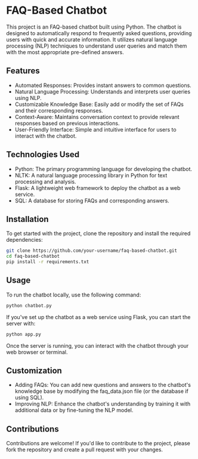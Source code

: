 
# FAQ-Based Chatbot


This project is an FAQ-based chatbot built using Python. The chatbot is designed to automatically respond to frequently asked questions, providing users with quick and accurate information. It utilizes natural language processing (NLP) techniques to understand user queries and match them with the most appropriate pre-defined answers.

## Features
- Automated Responses: Provides instant answers to common questions.
- Natural Language Processing: Understands and interprets user queries using NLP.
- Customizable Knowledge Base: Easily add or modify the set of FAQs and their corresponding responses.
- Context-Aware: Maintains conversation context to provide relevant responses based on previous interactions.
- User-Friendly Interface: Simple and intuitive interface for users to interact with the chatbot.
## Technologies Used
- Python: The primary programming language for developing the chatbot.
- NLTK: A natural language processing library in Python for text processing and analysis.
- Flask: A lightweight web framework to deploy the chatbot as a web service.
- SQL: A database for storing FAQs and corresponding answers.

## Installation
To get started with the project, clone the repository and install the required dependencies:

``` bash
git clone https://github.com/your-username/faq-based-chatbot.git
cd faq-based-chatbot
pip install -r requirements.txt
```
## Usage
To run the chatbot locally, use the following command:

```bash
python chatbot.py
```
If you've set up the chatbot as a web service using Flask, you can start the server with:

```bash
python app.py
```
Once the server is running, you can interact with the chatbot through your web browser or terminal.

## Customization
- Adding FAQs: You can add new questions and answers to the chatbot's knowledge base by modifying the faq_data.json file (or the database if using SQL).
- Improving NLP: Enhance the chatbot's understanding by training it with additional data or by fine-tuning the NLP model.
## Contributions
Contributions are welcome! If you'd like to contribute to the project, please fork the repository and create a pull request with your changes.





